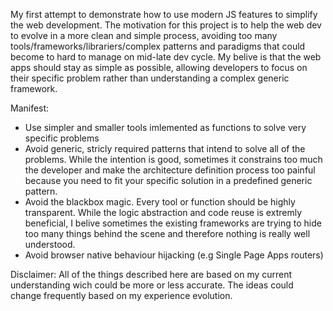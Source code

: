 My first attempt to  demonstrate how to use modern JS features to simplify the web development. The motivation for this project is to help the web dev to evolve in a more clean and simple process, avoiding too many tools/frameworks/librariers/complex patterns and paradigms that could become to hard to manage on mid-late dev cycle. My belive is that the web apps should stay as simple as possible, allowing developers to focus on their specific problem rather than understanding a complex generic framework.


Manifest:
- Use simpler and smaller tools imlemented as functions to solve very specific problems
- Avoid generic, stricly required patterns that intend to solve all of the problems. While the intention is good, sometimes it constrains too much the developer and make the architecture definition process too painful because you need to fit your specific solution in a predefined generic pattern.
- Avoid the blackbox magic. Every tool or function should be highly transparent. While the logic abstraction and code reuse is extremly beneficial, I belive sometimes the existing frameworks are trying to hide too many things behind the scene and therefore nothing is really well understood.
- Avoid browser native behaviour hijacking (e.g Single Page Apps routers) 


Disclaimer: All of the things described here are based on my current understanding wich could be more or less accurate. The ideas could change frequently based on my experience evolution.
